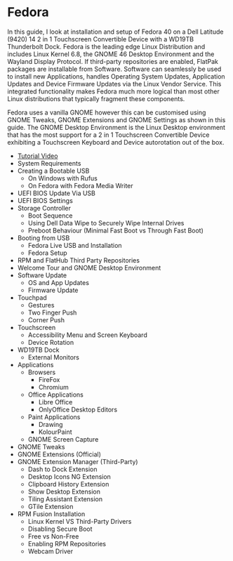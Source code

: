 # Fedora

In this guide, I look at installation and setup of Fedora 40 on a Dell Latitude (9420) 14 2 in 1 Touchscreen Convertible Device with a WD19TB Thunderbolt Dock. Fedora is the leading edge Linux Distribution and includes Linux Kernel 6.8, the GNOME 46 Desktop Environment and the Wayland Display Protocol. If third-party repositories are enabled, FlatPak packages are installable from Software. Software can seamlessly be used to install new Applications, handles Operating System Updates, Application Updates and Device Firmware Updates via the Linux Vendor Service. This integrated functionality makes Fedora much more logical than most other Linux distributions that typically fragment these components.

Fedora uses a vanilla GNOME however this can be customised using GNOME Tweaks, GNOME Extensions and GNOME Settings as shown in this guide. The GNOME Desktop Environment is the Linux Desktop environment that has the most support for a 2 in 1 Touchscreen Convertible Device exhibiting a Touchscreen Keyboard and Device autorotation out of the box.

* [Tutorial Video](https://www.youtube.com/watch?v=k7ObxUfRqWQ&ab_channel=PhilipYip)
* System Requirements
* Creating a Bootable USB 
    * On Windows with Rufus
    * On Fedora with Fedora Media Writer
* UEFI BIOS Update Via USB
* UEFI BIOS Settings
* Storage Controller
    * Boot Sequence
    * Using Dell Data Wipe to Securely Wipe Internal Drives
    * Preboot Behaviour (Minimal Fast Boot vs Through Fast Boot)
* Booting from USB
    * Fedora Live USB and Installation
    * Fedora Setup
* RPM and FlatHub Third Party Repositories
* Welcome Tour and GNOME Desktop Environment
* Software Update
    * OS and App Updates
    * Firmware Update
* Touchpad
    * Gestures
    * Two Finger Push
    * Corner Push
* Touchscreen
    * Accessibility Menu and Screen Keyboard
    * Device Rotation
* WD19TB Dock
    * External Monitors
* Applications
    * Browsers 
        * FireFox
        * Chromium
    * Office Applications
        * Libre Office
        * OnlyOffice Desktop Editors
    * Paint Applications
        * Drawing
        * KolourPaint
    * GNOME Screen Capture
* GNOME Tweaks
* GNOME Extensions (Official)
* GNOME Extension Manager (Third-Party)
    * Dash to Dock Extension
    * Desktop Icons NG Extension
    * Clipboard History Extension
    * Show Desktop Extension
    * Tiling Assistant Extension
    * GTile Extension
* RPM Fusion Installation
    * Linux Kernel VS Third-Party Drivers
    * Disabling Secure Boot
    * Free vs Non-Free
    * Enabling RPM Repositories
    * Webcam Driver